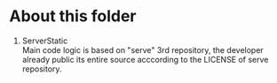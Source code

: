 # About this folder

1. ServerStatic  
   Main code logic is based on "serve" 3rd repository, the developer already public its entire source acccording to the LICENSE of serve repository.
